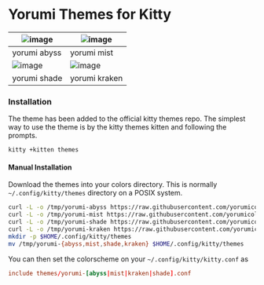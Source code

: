 # Yorumi Themes for Kitty

| ![image](https://github.com/user-attachments/assets/1f8d0b18-9a0c-4c28-a4ae-eca1580dc49a) | ![image](https://github.com/user-attachments/assets/c0cd39d4-aebd-4f37-a97f-40abc0b37d9c) |
| --- | --- |
| yorumi abyss | yorumi mist |
| ![image](https://github.com/user-attachments/assets/d8cfa814-7532-42ca-b490-1ceee7925336) | ![image](https://github.com/user-attachments/assets/9f1a352d-9886-4353-92c5-e9c15b25ba5c) |
| yorumi shade | yorumi kraken |


### Installation

The theme has been added to the official kitty themes repo. The simplest way to use the theme is by the kitty themes kitten and following the prompts.
```
kitty +kitten themes
```


#### Manual Installation

Download the themes into your colors directory. This is normally `~/.config/kitty/themes` directory on a POSIX system.
```bash
curl -L -o /tmp/yorumi-abyss https://raw.githubusercontent.com/yorumicolors/kitty/refs/heads/main/yorumi-abyss.conf
curl -L -o /tmp/yorumi-mist https://raw.githubusercontent.com/yorumicolors/kitty/refs/heads/main/yorumi-mist.conf
curl -L -o /tmp/yorumi-shade https://raw.githubusercontent.com/yorumicolors/kitty/refs/heads/main/yorumi-shade.conf
curl -L -o /tmp/yorumi-kraken https://raw.githubusercontent.com/yorumicolors/kitty/refs/heads/main/yorumi-kraken.conf
mkdir -p $HOME/.config/kitty/themes
mv /tmp/yorumi-{abyss,mist,shade,kraken} $HOME/.config/kitty/themes
```

You can then set the colorscheme on your `~/.config/kitty/kitty.conf` as
```conf
include themes/yorumi-[abyss|mist|kraken|shade].conf
```
